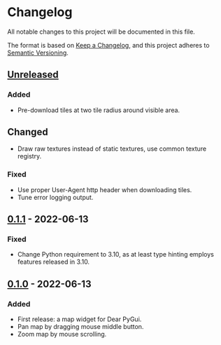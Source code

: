 # Changelog
All notable changes to this project will be documented in this file.

The format is based on [Keep a Changelog](https://keepachangelog.com/en/1.0.0/),
and this project adheres to [Semantic Versioning](https://semver.org/spec/v2.0.0.html).

## [Unreleased]
### Added
- Pre-download tiles at two tile radius around visible area.

## Changed
- Draw raw textures instead of static textures, use common texture registry.

### Fixed
- Use proper User-Agent http header when downloading tiles.
- Tune error logging output.

## [0.1.1] - 2022-06-13
### Fixed
- Change Python requirement to 3.10, as at least type hinting employs
  features released in 3.10.

## [0.1.0] - 2022-06-13
### Added
- First release: a map widget for Dear PyGui.
- Pan map by dragging mouse middle button.
- Zoom map by mouse scrolling.

[Unreleased]: https://github.com/mkouhia/dearpygui-map/compare/v0.1.1...HEAD
[0.1.1]: https://github.com/mkouhia/dearpygui-map/compare/v0.1.0...v0.1.1
[0.1.0]: https://github.com/mkouhia/dearpygui-map/releases/tag/v0.1.0

